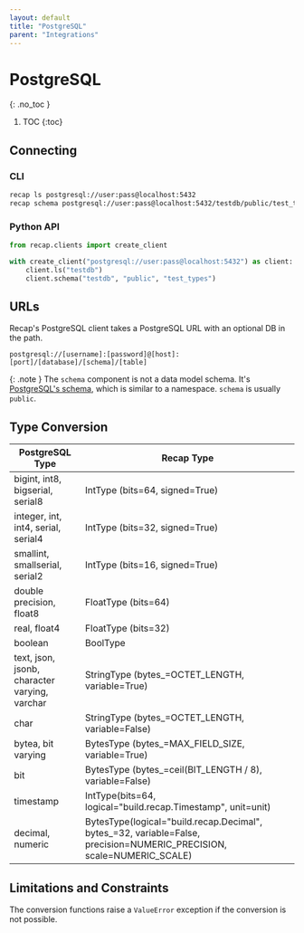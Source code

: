 ```yaml
---
layout: default
title: "PostgreSQL"
parent: "Integrations"
---
```


# PostgreSQL
{: .no_toc }

1. TOC
{:toc}

## Connecting

### CLI

```bash
recap ls postgresql://user:pass@localhost:5432
recap schema postgresql://user:pass@localhost:5432/testdb/public/test_types
```

### Python API

```python
from recap.clients import create_client

with create_client("postgresql://user:pass@localhost:5432") as client:
    client.ls("testdb")
    client.schema("testdb", "public", "test_types")
```

## URLs

Recap's PostgreSQL client takes a PostgreSQL URL with an optional DB in the path.

```
postgresql://[username]:[password]@[host]:[port]/[database]/[schema]/[table]
```

{: .note }
The `schema` component is not a data model schema. It's [PostgreSQL's schema](https://www.postgresql.org/docs/current/ddl-schemas.html), which is similar to a namespace. `schema` is usually `public`.

## Type Conversion

| PostgreSQL Type | Recap Type |
|-----------------|------------------------------------|
| bigint, int8, bigserial, serial8 | IntType (bits=64, signed=True) |
| integer, int, int4, serial, serial4 | IntType (bits=32, signed=True) |
| smallint, smallserial, serial2 | IntType (bits=16, signed=True) |
| double precision, float8 | FloatType (bits=64) |
| real, float4 | FloatType (bits=32) |
| boolean | BoolType |
| text, json, jsonb, character varying, varchar | StringType (bytes_=OCTET_LENGTH, variable=True) |
| char | StringType (bytes_=OCTET_LENGTH, variable=False) |
| bytea, bit varying | BytesType (bytes_=MAX_FIELD_SIZE, variable=True) |
| bit | BytesType (bytes_=ceil(BIT_LENGTH / 8), variable=False) |
| timestamp | IntType(bits=64, logical="build.recap.Timestamp", unit=unit) |
| decimal, numeric | BytesType(logical="build.recap.Decimal", bytes_=32, variable=False, precision=NUMERIC_PRECISION, scale=NUMERIC_SCALE) |

## Limitations and Constraints

The conversion functions raise a `ValueError` exception if the conversion is not possible.
